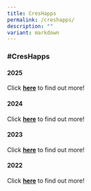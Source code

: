 ```yaml
---
title: CresHapps
permalink: /creshapps/
description: ""
variant: markdown
---
```

### **#CresHapps**

#### **2025**

Click **[here](https://www.crescent.edu.sg//creshapps/2025/january/sec-1-orientation-campfire/)** to find out more!


#### **2024**

Click **[here](https://www.crescent.edu.sg/creshapps/2024/october/secondary-2-showcase/)** to find out more!


#### **2023**

Click **[here](https://www.crescent.edu.sg/creshapps/2023/jan/secondary-one-orientation-campfire/)** to find out more!

#### **2022**

Click **[here](https://www.crescent.edu.sg/creshapps/2022/jan/dedication-ceremony/)** to find out more!